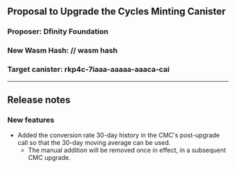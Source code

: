 ## Proposal to Upgrade the Cycles Minting Canister

### Proposer: Dfinity Foundation
### New Wasm Hash: // wasm hash
### Target canister: rkp4c-7iaaa-aaaaa-aaaca-cai

---
## Release notes

### New features
* Added the conversion rate 30-day history in the CMC's post-upgrade call so that the 30-day moving average can be used.
  * The manual addition will be removed once in effect, in a subsequent CMC upgrade.
